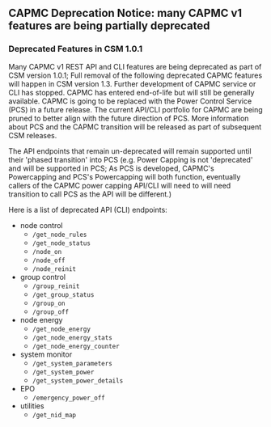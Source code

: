 ## CAPMC Deprecation Notice: many CAPMC v1 features are being partially deprecated

### Deprecated Features in CSM 1.0.1

Many CAPMC v1 REST API and CLI features are being deprecated as part of CSM version 1.0.1; Full removal of the following deprecated CAPMC features will happen in CSM version 1.3. Further development of CAPMC service or CLI has stopped. CAPMC has entered end-of-life but will still be generally available. CAPMC is going to be replaced with the Power Control Service (PCS) in a future release. The current API/CLI portfolio for CAPMC are being pruned to better align with the future direction of PCS. More information about PCS and the CAPMC transition will be released as part of subsequent CSM releases.


The API endpoints that remain un-deprecated will remain supported until their 'phased transition' into PCS (e.g. Power Capping is not 'deprecated' and will be supported in PCS; As PCS is developed, CAPMC's Powercapping and PCS's Powercapping will both function, eventually callers of the CAPMC power capping API/CLI will need to will need transition to call PCS as the API will be different.)


Here is a list of deprecated API (CLI) endpoints:

* node control
    * `/get_node_rules`
    * `/get_node_status`
    * `/node_on`
    * `/node_off`
    * `/node_reinit`
* group control
    * `/group_reinit`
    * `/get_group_status`
    * `/group_on`
    * `/group_off`
* node energy
    * `/get_node_energy`
    * `/get_node_energy_stats`
    * `/get_node_energy_counter`
* system monitor
    * `/get_system_parameters`
    * `/get_system_power`
    * `/get_system_power_details`
* EPO
    * `/emergency_power_off`
* utilities
    * `/get_nid_map`
